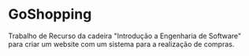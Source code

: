 # GoShopping

Trabalho de Recurso da cadeira "Introdução a Engenharia de Software" para criar um website com um sistema para a realização de compras.
